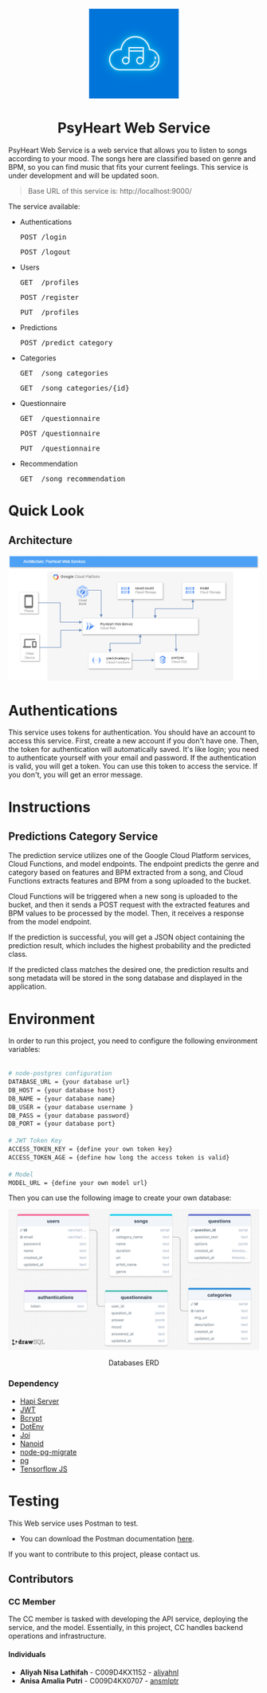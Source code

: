 <p align="center">
  <img src="image/PsyHeart Logo.png" alt="PsyHeart Logo" height="180" />
</p>

<h1 align="center">PsyHeart Web Service</h1>

PsyHeart Web Service is a web service that allows you to listen to songs according to your mood. The songs here are classified based on genre and BPM, so you can find music that fits your current feelings. This service is under development and will be updated soon.

> Base URL of this service is: http://localhost:9000/

The service available:

- Authentications
  <pre>POST /login</pre>
  <pre>POST /logout</pre>

- Users
  <pre>GET  /profiles</pre>
  <pre>POST /register</pre>
  <pre>PUT  /profiles</pre>

- Predictions
  <pre>POST /predict_category</pre>

- Categories
  <pre>GET  /song_categories</pre>
  <pre>GET  /song_categories/{id}</pre>

- Questionnaire
  <pre>GET  /questionnaire</pre>
  <pre>POST /questionnaire</pre>
  <pre>PUT  /questionnaire</pre>

- Recommendation
  <pre>GET  /song_recommendation</pre>

# Quick Look

## Architecture

<p align="center">
  <img src="image/PsyHeart Architecture.png" alt="PsyHeart logo" />
</p>

# Authentications

This service uses tokens for authentication. You should have an account to access this service. First, create a new account if you don't have one. Then, the token for authentication will automatically saved. It's like login; you need to authenticate yourself with your email and password. If the authentication is valid, you will get a token. You can use this token to access the service. If you don't, you will get an error message.

# Instructions

## Predictions Category Service

The prediction service utilizes one of the Google Cloud Platform services, Cloud Functions, and model endpoints. The endpoint predicts the genre and category based on features and BPM extracted from a song, and Cloud Functions extracts features and BPM from a song uploaded to the bucket.

Cloud Functions will be triggered when a new song is uploaded to the bucket, and then it sends a POST request with the extracted features and BPM values to be processed by the model. Then, it receives a response from the model endpoint.

If the prediction is successful, you will get a JSON object containing the prediction result, which includes the highest probability and the predicted class.

If the predicted class matches the desired one, the prediction results and song metadata will be stored in the song database and displayed in the application.

# Environment

In order to run this project, you need to configure the following environment variables:

```bash

# node-postgres configuration
DATABASE_URL = {your database url}
DB_HOST = {your database host}
DB_NAME = {your database name}
DB_USER = {your database username }
DB_PASS = {your database password}
DB_PORT = {your database port}

# JWT Token Key
ACCESS_TOKEN_KEY = {define your own token key}
ACCESS_TOKEN_AGE = {define how long the access token is valid}

# Model
MODEL_URL = {define your own model url}

```

Then you can use the following image to create your own database:

<a href="">
  <img src="image/PsyHeart ERD.png" />
</a>

<p align="center">Databases ERD</p>

### Dependency

- [Hapi Server](https://www.npmjs.com/package/@hapi/hapi)
- [JWT](https://www.npmjs.com/package/@hapi/jwt)
- [Bcrypt](https://www.npmjs.com/package/bcrypt)
- [DotEnv](https://www.npmjs.com/package/dotenv)
- [Joi](https://www.npmjs.com/package/joi)
- [Nanoid](https://www.npmjs.com/package/nanoid)
- [node-pg-migrate](https://www.npmjs.com/package/node-pg-migrate)
- [pg](https://www.npmjs.com/package/pg)
- [Tensorflow JS](https://www.npmjs.com/package/@tensorflow/tfjs-node)

# Testing

This Web service uses Postman to test.

- You can download the Postman documentation [here](https://documenter.getpostman.com/view/25236404/2sA3XTezv8).

If you want to contribute to this project, please contact us.

## Contributors

### CC Member

The CC member is tasked with developing the API service, deploying the service, and the model. Essentially, in this project, CC handles backend operations and infrastructure.

#### Individuals

<ul>
    <li><strong>Aliyah Nisa Lathifah</strong> - C009D4KX1152 - <a href="https://github.com/aliyahnl">aliyahnl</a></li>
    <li><strong>Anisa Amalia Putri</strong> - C009D4KX0707 - <a href="https://github.com/ansmlptr">ansmlptr</a></li>
</ul>


